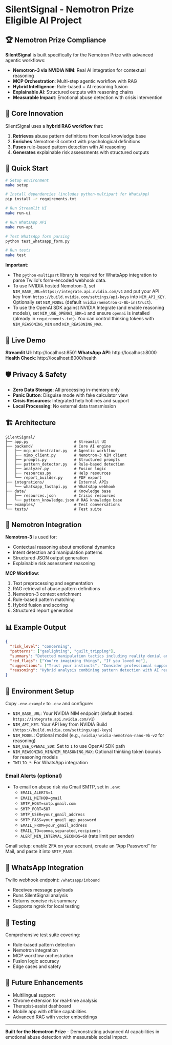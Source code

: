 # SilentSignal - Nemotron Prize Eligible AI Project

## 🏆 Nemotron Prize Compliance

**SilentSignal** is built specifically for the Nemotron Prize with advanced agentic workflows:

- **Nemotron-3 via NVIDIA NIM**: Real AI integration for contextual reasoning
- **MCP Orchestration**: Multi-step agentic workflow with RAG
- **Hybrid Intelligence**: Rule-based + AI reasoning fusion
- **Explainable AI**: Structured outputs with reasoning chains
- **Measurable Impact**: Emotional abuse detection with crisis intervention

## 🧠 Core Innovation

SilentSignal uses a **hybrid RAG workflow** that:
1. **Retrieves** abuse pattern definitions from local knowledge base
2. **Enriches** Nemotron-3 context with psychological definitions
3. **Fuses** rule-based pattern detection with AI reasoning
4. **Generates** explainable risk assessments with structured outputs

## 🚀 Quick Start

```bash
# Setup environment
make setup

# Install dependencies (includes python-multipart for WhatsApp)
pip install -r requirements.txt

# Run Streamlit UI
make run-ui

# Run WhatsApp API
make run-api

# Test WhatsApp form parsing
python test_whatsapp_form.py

# Run tests
make test
```

**Important**:
- The `python-multipart` library is required for WhatsApp integration to parse Twilio's form-encoded webhook data.
- To use NVIDIA hosted Nemotron-3, set `NIM_BASE_URL=https://integrate.api.nvidia.com/v1` and put your API key from `https://build.nvidia.com/settings/api-keys` into `NIM_API_KEY`. Optionally set `NIM_MODEL` (default `nvidia/nemotron-3-8b-instruct`).
 - To use the OpenAI SDK against NVIDIA Integrate (and enable reasoning models), set `NIM_USE_OPENAI_SDK=1` and ensure `openai` is installed (already in `requirements.txt`). You can control thinking tokens with `NIM_REASONING_MIN` and `NIM_REASONING_MAX`.

## 📱 Live Demo

**Streamlit UI**: http://localhost:8501
**WhatsApp API**: http://localhost:8000
**Health Check**: http://localhost:8000/health

## 🛡️ Privacy & Safety

- **Zero Data Storage**: All processing in-memory only
- **Panic Button**: Disguise mode with fake calculator view
- **Crisis Resources**: Integrated help hotlines and support
- **Local Processing**: No external data transmission

## 🏗️ Architecture

```
SilentSignal/
├── app.py                    # Streamlit UI
├── backend/                  # Core AI engine
│   ├── mcp_orchestrator.py   # Agentic workflow
│   ├── nimo_client.py        # Nemotron-3 NIM client
│   ├── prompts.py            # Structured prompts
│   ├── pattern_detector.py   # Rule-based detection
│   ├── analyzer.py           # Fusion logic
│   ├── resources.py          # Help resources
│   └── report_builder.py     # PDF export
├── integrations/             # External APIs
│   └── whatsapp_fastapi.py   # WhatsApp webhook
├── data/                     # Knowledge base
│   ├── resources.json        # Crisis resources
│   └── pattern_knowledge.json # RAG knowledge base
├── examples/                 # Test conversations
└── tests/                    # Test suite
```

## 🧩 Nemotron Integration

**Nemotron-3** is used for:
- Contextual reasoning about emotional dynamics
- Intent detection and manipulation patterns
- Structured JSON output generation
- Explainable risk assessment reasoning

**MCP Workflow**:
1. Text preprocessing and segmentation
2. RAG retrieval of abuse pattern definitions
3. Nemotron-3 context enrichment
4. Rule-based pattern matching
5. Hybrid fusion and scoring
6. Structured report generation

## 📊 Example Output

```json
{
  "risk_level": "concerning",
  "patterns": ["gaslighting", "guilt_tripping"],
  "summary": "Detected manipulation tactics including reality denial and emotional coercion",
  "red_flags": ["You're imagining things", "If you loved me"],
  "suggestions": ["Trust your instincts", "Consider professional support"],
  "reasoning": "Hybrid analysis combining pattern detection with AI reasoning"
}
```

## 🔧 Environment Setup

Copy `.env.example` to `.env` and configure:
- `NIM_BASE_URL`: Your NVIDIA NIM endpoint (default hosted: `https://integrate.api.nvidia.com/v1`)
- `NIM_API_KEY`: Your API key from NVIDIA Build (`https://build.nvidia.com/settings/api-keys`)
- `NIM_MODEL`: Optional model (e.g., `nvidia/nvidia-nemotron-nano-9b-v2` for reasoning)
- `NIM_USE_OPENAI_SDK`: Set to `1` to use OpenAI SDK path
- `NIM_REASONING_MIN`/`NIM_REASONING_MAX`: Optional thinking token bounds for reasoning models
- `TWILIO_*`: For WhatsApp integration

### Email Alerts (optional)
- To email on abuse risk via Gmail SMTP, set in `.env`:
  - `EMAIL_ALERTS=1`
  - `EMAIL_METHOD=gmail`
  - `SMTP_HOST=smtp.gmail.com`
  - `SMTP_PORT=587`
  - `SMTP_USER=your_gmail_address`
  - `SMTP_PASS=your_gmail_app_password`
  - `EMAIL_FROM=your_gmail_address`
  - `EMAIL_TO=comma,separated,recipients`
  - `ALERT_MIN_INTERVAL_SECONDS=60` (rate limit per sender)

Gmail setup: enable 2FA on your account, create an “App Password” for Mail, and paste it into `SMTP_PASS`.

## 📱 WhatsApp Integration

Twilio webhook endpoint: `/whatsapp/inbound`
- Receives message payloads
- Runs SilentSignal analysis
- Returns concise risk summary
- Supports ngrok for local testing

## 🧪 Testing

Comprehensive test suite covering:
- Rule-based pattern detection
- Nemotron integration
- MCP workflow orchestration
- Fusion logic accuracy
- Edge cases and safety

## 🚀 Future Enhancements

- Multilingual support
- Chrome extension for real-time analysis
- Therapist-assist dashboard
- Mobile app with offline capabilities
- Advanced RAG with vector embeddings

---

**Built for the Nemotron Prize** - Demonstrating advanced AI capabilities in emotional abuse detection with measurable social impact.